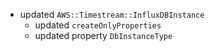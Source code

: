 - updated `AWS::Timestream::InfluxDBInstance`
  - updated `createOnlyProperties`
  - updated property `DbInstanceType`
